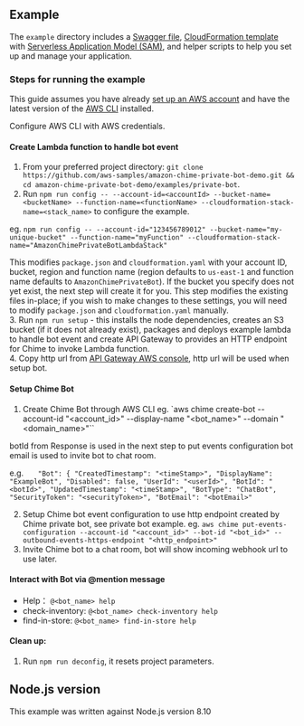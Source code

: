 ## Example

The `example` directory includes a [Swagger file](http://swagger.io/specification/), [CloudFormation template](https://aws.amazon.com/cloudformation/aws-cloudformation-templates/) with [Serverless Application Model (SAM)](https://github.com/awslabs/serverless-application-model), and helper scripts to help you set up and manage your application.

### Steps for running the example
This guide assumes you have already [set up an AWS account](http://docs.aws.amazon.com/AmazonSimpleDB/latest/DeveloperGuide/AboutAWSAccounts.html) and have the latest version of the [AWS CLI](https://aws.amazon.com/cli/) installed.

Configure AWS CLI with AWS credentials.

#### Create Lambda function to handle bot event
  1. From your preferred project directory: `git clone https://github.com/aws-samples/amazon-chime-private-bot-demo.git && cd amazon-chime-private-bot-demo/examples/private-bot`.  
  2. Run `npm run config -- --account-id=<accountId> --bucket-name=<bucketName> --function-name=<functionName> --cloudformation-stack-name=<stack_name>` to configure the example.

  eg. `npm run config -- --account-id="123456789012" --bucket-name="my-unique-bucket" --function-name="myFunction" --cloudformation-stack-name="AmazonChimePrivateBotLambdaStack"`

  This modifies `package.json` and `cloudformation.yaml` with your account ID, bucket, region and function name (region defaults to `us-east-1` and function name defaults to `AmazonChimePrivateBot`). If the bucket you specify does not yet exist, the next step will create it for you. This step modifies the existing files in-place; if you wish to make changes to these settings, you will need to modify `package.json` and `cloudformation.yaml` manually.  
  3. Run `npm run setup` - this installs the node dependencies, creates an S3 bucket (if it does not already exist), packages and deploys example lambda to handle bot event and create API Gateway to provides an HTTP endpoint for Chime to invoke Lambda function.  
  4. Copy http url from [API Gateway AWS console](https://console.aws.amazon.com/apigateway/home?region=us-east-1#/apis/<api>/stages/<stage>), http url will be used when setup bot.

#### Setup Chime Bot
  1. Create Chime Bot through AWS CLI
  eg. `aws chime create-bot --account-id "<account_id>" --display-name "<bot_name>" --domain "<domain_name>"``

  botId from Response is used in the next step to put events configuration
  bot email is used to invite bot to chat room.

  e.g.
  `    "Bot": {
        "CreatedTimestamp": "<timeStamp>",
        "DisplayName": "ExampleBot",
        "Disabled": false,
        "UserId": "<userId>",
        "BotId": "<botId>",
        "UpdatedTimestamp": "<timeStamp>",
        "BotType": "ChatBot",
        "SecurityToken": "<securityToken>",
        "BotEmail": "<botEmail>"
`

  2. Setup Chime bot event configuration to use http endpoint created by Chime private bot, see private bot example.
  eg. `aws chime put-events-configuration --account-id "<account_id>" --bot-id "<bot_id>" --outbound-events-https-endpoint "<http_endpoint>"`
  3. Invite Chime bot to a chat room, bot will show incoming webhook url to use later.

#### Interact with Bot via @mention message
- Help： `@<bot_name> help`
- check-inventory: `@<bot_name> check-inventory help`
- find-in-store: `@<bot_name> find-in-store help`

#### Clean up:
  1. Run `npm run deconfig`, it resets project parameters.

## Node.js version

This example was written against Node.js version 8.10
